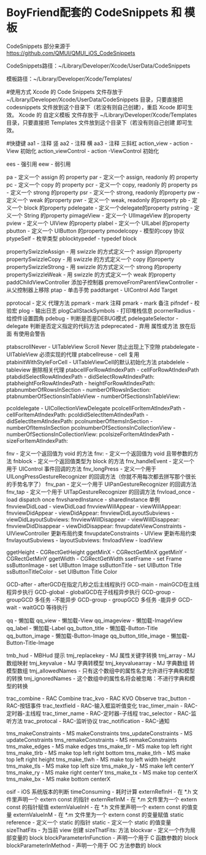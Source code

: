 # BoyFriend配套的 CodeSnippets 和 模板

CodeSnippets  部分来源于 https://github.com/QMUI/QMUI_iOS_CodeSnippets

CodeSnippets路径：~/Library/Developer/Xcode/UserData/CodeSnippets

模板路径：~/Library/Developer/Xcode/Templates/

#使用方式
Xcode 的 Code Snippets 文件存放于 ~/Library/Developer/Xcode/UserData/CodeSnippets 目录，只要直接把 codesnippets 文件放到这个目录下（若没有则自己创建），重启 Xcode 即可生效。
Xcode 的 自定义模板 文件存放于 ~/Library/Developer/Xcode/Templates 目录，只要直接把 Templates 文件放到这个目录下（若没有则自己创建 即可生效。

#快捷键
aa1 - 注释 竖
aa2 - 注释 横
aa3 - 注释 三斜杠
action_view - action - View 初始化
action_viewControl - action -ViewControl 初始化

ees - 强引用
eew - 弱引用


pa - 定义一个 assign 的 property
par - 定义一个 assign, readonly 的 property
pc - 定义一个 copy 的 property
pcr - 定义一个 copy, readonly 的 property
ps - 定义一个 strong 的property
psr - 定义一个 strong, readonly 的property
pw - 定义一个 weak 的property
pwr - 定义一个 weak, readonly 的property
pb - 定义一个 block 的property
pdelegate - 定义一个delegate的property
pstring - 定义一个 String 的property
pimageView  - 定义一个 UIImageView 的property
pview - 定义一个 UIView 的property
plabel - 定义一个 UILabel 的property
pbutton  - 定义一个 UIButton 的property
pmodelcopy - 模型的copy 协议
ptypeSelf - 枚举类型
pblocktypedef - typedef block


propertySwizzleAssign - 用 swizzle 的方式定义一个 assign 的property
propertySwizzleCopy - 用 swizzle 的方式定义一个 copy 的property
propertySwizzleStrong - 用 swizzle 的方式定义一个 strong 的property
propertySwizzleWeak - 用 swizzle 的方式定义一个 weak 的property
paddChildViewController 添加子控制器
premoveFromParentViewController - 从父控制器上移除
ptap - 单击手势
paddtarget - UIControl Add Target


pprotocal - 定义 代理方法
ppmark - mark 注释
pmark - mark 备注
pifndef - 校验宏
plog - 输出日志
plogCallStackSymbols - 打印堆栈信息
pcornerRadius - 给控件设置圆角
pdebug - 判断是否是DEBUG模式
pdelegateSelector - delegate 判断是否定义指定的代码方法
pdeprecated - 弃用 属性或方法   放在后面  有使用会警告

ptabscrollNever - UITableView Scroll Never 防止出现上下空隙
ptabdelegate - UITableView 必须实现的代理
ptabcellreuse  - cell 复用
ptabinitWithStyleForCell - UITableViewCell的默认初始化方法
ptabdelele - tableview 删除相关代理
ptabcellForRowAtIndexPath  - cellForRowAtIndexPath 
ptabdidSelectRowAtIndexPath - didSelectRowAtIndexPath:
ptabheightForRowAtIndexPath - heightForRowAtIndexPath:
ptabnumberOfRowsInSection - numberOfRowsInSection:
ptabnumberOfSectionsInTableView - numberOfSectionsInTableView:


pcoldelegate - UICollectionViewDelegate
pcolcellForItemAtIndexPath  - cellForItemAtIndexPath:
pcoldidSelectItemAtIndexPath - didSelectItemAtIndexPath:
pcolnumberOfItemsInSection - numberOfItemsInSection
pcolnumberOfSectionsInCollectionView - numberOfSectionsInCollectionView:
pcolsizeForItemAtIndexPath - sizeForItemAtIndexPath:



fnv - 定义一个返回值为 void 的方法
fnv: - 定义一个返回值为 void 且带参数的方法
fnblock - 定义一个返回值类型为 block 的方法
fnv_handleEvent - 定义一个用于 UIControl 事件回调的方法
fnv_longPress - 定义一个用于 UILongPressGestureRecognizer 的回调方法（你就不用每次都去拼写那个很长的手势名字了）
fnv_pan - 定义一个用于 UIPanGestureRecognizer 的回调方法
fnv_tap - 定义一个用于 UITapGestureRecognizer 的回调方法
fnvload_once - load dispatch once
fnvsharedInstance - sharedInstance 单例
fnvviewDidLoad - viewDidLoad
fnvviewWillAppear - viewWillAppear:
fnvviewDidAppear - viewDidAppear:
fnvviewDidLayoutSubviews - viewDidLayoutSubviews:
fnvviewWillDisappear - viewWillDisappear:
fnvviewDidDisappear - viewDidDisappear:
fnvupdateViewConstraints - UIViewController 更新布局约束
fnvupdateConstraints - UIView 更新布局约束
fnvlayoutSubviews - layoutSubviews:
fnvloadView - loadView


ggetHeight     - CGRectGetHeight
ggetMinX         - CGRectGetMinX
ggetMinY      - CGRectGetMinY
ggetWidth     - CGRectGetWidth
ssetFrame   - set Frame
ssButtonImage - set UIButton Image
ssButtonTitle - set UIButton Title
ssButtonTitleColor - set UIButton Title Color


GCD-after   - afterGCD在指定几秒之后主线程执行
GCD-main    - mainGCD在主线程异步执行
GCD-global  - globalGCD在子线程异步执行
GCD-group   - groupGCD 多任务 -不能异步
GCD-group   - groupGCD 多任务 -能异步
GCD-wait    - waitGCD 等待执行

qq - 懒加载
qq_view - 懒加载-View
qq_imageview - 懒加载-ImageView
qq_label - 懒加载-Label
qq_button_title - 懒加载-Button-Title
qq_button_image - 懒加载-Button-Image
qq_button_title_image - 懒加载-Button-Title-Image


tmb_hud   -  MBHud 提示
tmj_replacekey - MJ 属性关键字转换
tmj_array - MJ 数组映射
tmj_keyvalue  - MJ 字典转模型
tmj_keyvaluearray - MJ 字典数组 转 模型数组
tmj_allowedNames - 只有这个数组中的属性名才允许进行字典和模型的转换
tmj_ignoredNames - 这个数组中的属性名将会被忽略：不进行字典和模型的转换

trac_combine - RAC Combine
trac_kvo - RAC KVO Observe
trac_button - RAC-按钮事件
trac_textfield - RAC-输入框监听值变化
trac_timer_main  - RAC-定时器-主线程
trac_timer_name - RAC-定时器-子线程
trac_selector - RAC-监听方法
trac_protocal - RAC-监听协议
trac_notification - RAC-通知

tms_makeConstraints - MS makeConstraints
tms_updateConstraints - MS updateConstraints
tms_remakeConstraints - MS remakeConstraints
tms_make_edges - MS make edges
tms_make_tlr - MS make top left right
tms_make_tlrb - MS make top left right bottom
tms_make_tlrh - MS make top left right height
tms_make_tlwh - MS make top left width height
tms_make_tls - MS make top left size
tms_make_ly - MS make left centerY
tms_make_ry - MS make right centerY
tms_make_tx - MS make top centerX
tms_make_bx - MS make bottom centerX



osif - iOS 系统版本的判断
timeConsuming - 耗时计算
externRefInH - 在 *.h 文件里声明一个 extern const 的指针
externRefInM - 在 *.m 文件里为一个 extern const 的指针赋值
externValueInH - 在 *.h 文件里声明一个 extern const 的值变量
externValueInM - 在 *.m 文件里为一个 extern const 的变量赋值
static reference - 定义一个 static 的指针
static - 定义一个 static 的值变量
sizeThatFits - 为当前 view 创建 sizeThatFits: 方法
blockvar - 定义一个作为局部变量的 block
blockParameterInFunction - 声明一个用于 C 函数参数的 block
blockParameterInMethod - 声明一个用于 OC 方法参数的 block







